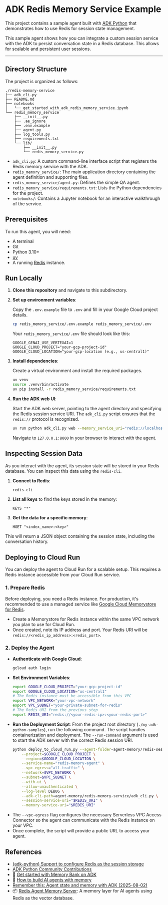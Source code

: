 # ADK Redis Memory Service Example

This project contains a sample agent built with [ADK Python](https://google.github.io/adk-docs/) that demonstrates how to use Redis for session state management.

This sample agent shows how you can integrate a custom session service with the ADK to persist conversation state in a Redis database. This allows for scalable and persistent user sessions.

---

## Directory Structure

The project is organized as follows:

```
./redis-memory-service
├── adk_cli.py
├── README.md
├── notebooks
│   └── get_started_with_adk_redis_memory_service.ipynb
└── redis_memory_service
    ├── __init__.py
    ├── .ae_ignore
    ├── .env.example
    ├── agent.py
    ├── log_tools.py
    ├── requirements.txt
    └── lib/
        ├── __init__.py
        └── redis_memory_service.py
```

- `adk_cli.py`: A custom command-line interface script that registers the Redis memory service with the ADK.
- `redis_memory_service/`: The main application directory containing the agent definition and supporting files.
- `redis_memory_service/agent.py`: Defines the simple QA agent.
- `redis_memory_service/requirements.txt`: Lists the Python dependencies for the project.
- `notebooks/`: Contains a Jupyter notebook for an interactive walkthrough of the service.

## Prerequisites

To run this agent, you will need:
- A terminal
- Git
- Python 3.10+
- [uv](https://docs.astral.sh/uv/getting-started/installation/)
- A running [Redis](https://redis.io/docs/getting-started/installation/) instance.

## Run Locally

1.  **Clone this repository** and navigate to this subdirectory.

2.  **Set up environment variables**:

    Copy the `.env.example` file to `.env` and fill in your Google Cloud project details.

    ```bash
    cp redis_memory_service/.env.example redis_memory_service/.env
    ```

    Your `redis_memory_service/.env` file should look like this:

    ```
    GOOGLE_GENAI_USE_VERTEXAI=1
    GOOGLE_CLOUD_PROJECT="your-gcp-project-id"
    GOOGLE_CLOUD_LOCATION="your-gcp-location (e.g., us-central1)"
    ```

3.  **Install dependencies**:

    Create a virtual environment and install the required packages.

    ```bash
    uv venv
    source .venv/bin/activate
    uv pip install -r redis_memory_service/requirements.txt
    ```

4.  **Run the ADK web UI**:

    Start the ADK web server, pointing to the agent directory and specifying the Redis session service URI. The `adk_cli.py` script ensures that the `redis://` protocol is recognized.

    ```bash
    uv run python adk_cli.py web --memory_service_uri="redis://localhost:6379" redis_memory_service
    ```

    Navigate to `127.0.0.1:8000` in your browser to interact with the agent.

## Inspecting Session Data

As you interact with the agent, its session state will be stored in your Redis database. You can inspect this data using the `redis-cli`.

1.  **Connect to Redis**:
    ```bash
    redis-cli
    ```

2.  **List all keys** to find the keys stored in the memory:
    ```
    KEYS "*"
    ```

3.  **Get the data for a specific memory**:
    ```
    HGET "<index_name>:<key>"
    ```

This will return a JSON object containing the session state, including the conversation history.

## Deploying to Cloud Run

You can deploy the agent to Cloud Run for a scalable setup. This requires a Redis instance accessible from your Cloud Run service.

### 1. Prepare Redis

Before deploying, you need a Redis instance. For production, it's recommended to use a managed service like [Google Cloud Memorystore for Redis](https://cloud.google.com/memorystore/docs/redis).

- Create a Memorystore for Redis instance within the same VPC network you plan to use for Cloud Run.
- Once created, note its IP address and port. Your Redis URI will be `redis://<redis_ip_address>:<redis_port>`.

### 2. Deploy the Agent

- **Authenticate with Google Cloud**:
    ```bash
    gcloud auth login
    ```
- **Set Environment Variables**:
    ```bash
    export GOOGLE_CLOUD_PROJECT="your-gcp-project-id"
    export GOOGLE_CLOUD_LOCATION="us-central1"
    # The Redis instance must be accessible from this VPC
    export VPC_NETWORK="your-vpc-network"
    export VPC_SUBNET="your-private-subnet-for-redis"
    # The Redis URI from the previous step
    export REDIS_URI="redis://<your-redis-ip>:<your-redis-port>"
    ```
- **Run the Deployment Script**:
    From the project root directory (`./my-adk-python-samples`), run the following command. The script handles containerization and deployment. The `--run-command` argument is used to start the ADK server with the correct Redis session URI.
    ```bash
    python deploy_to_cloud_run.py --agent-folder=agent-memory/redis-session-service/redis_session_service \
        --project=$GOOGLE_CLOUD_PROJECT \
        --region=$GOOGLE_CLOUD_LOCATION \
        --service-name="redis-memory-agent" \
        --vpc-egress="all-traffic" \
        --network=$VPC_NETWORK \
        --subnet=$VPC_SUBNET \
        --with-ui \
        --allow-unauthenticated \
        --log-level DEBUG \
        --adk-cli-path=agent-memory/redis-memory-service/adk_cli.py \
        --session-service-uri="$REDIS_URI" \
        --memory-service-uri="$REDIS_URI"
    ```
- The `--vpc-egress` flag configures the necessary Serverless VPC Access Connector so the agent can communicate with the Redis instance on your VPC.
- Once complete, the script will provide a public URL to access your agent.

## References

- [(adk-python) Support to configure Redis as the session storage](https://github.com/google/adk-python/issues/938#issuecomment-3429871364)
- [ADK Python Community Contributions](https://github.com/google/adk-python-community)
- 📓 [Get started with Memory Bank on ADK](https://github.com/GoogleCloudPlatform/generative-ai/blob/main/agents/agent_engine/memory_bank/get_started_with_memory_bank_on_adk.ipynb)
- 🎥 [How to build AI agents with memory](https://youtu.be/sMtrelDNxIc?si=sw_-ALjIP93DjtED)
- [Remember this: Agent state and memory with ADK (2025-08-02)](https://cloud.google.com/blog/topics/developers-practitioners/remember-this-agent-state-and-memory-with-adk?hl=en)
- 📦 [Redis Agent Memory Server](https://github.com/redis/agent-memory-server): A memory layer for AI agents using Redis as the vector database.
